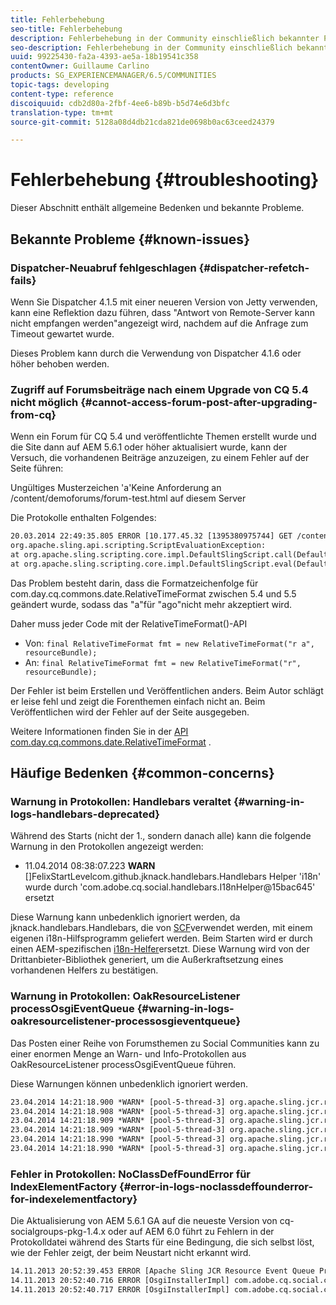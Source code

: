 ```yaml
---
title: Fehlerbehebung
seo-title: Fehlerbehebung
description: Fehlerbehebung in der Community einschließlich bekannter Probleme
seo-description: Fehlerbehebung in der Community einschließlich bekannter Probleme
uuid: 99225430-fa2a-4393-ae5a-18b19541c358
contentOwner: Guillaume Carlino
products: SG_EXPERIENCEMANAGER/6.5/COMMUNITIES
topic-tags: developing
content-type: reference
discoiquuid: cdb2d80a-2fbf-4ee6-b89b-b5d74e6d3bfc
translation-type: tm+mt
source-git-commit: 5128a08d4db21cda821de0698b0ac63ceed24379

---
```



# Fehlerbehebung {#troubleshooting}

Dieser Abschnitt enthält allgemeine Bedenken und bekannte Probleme.

## Bekannte Probleme {#known-issues}

### Dispatcher-Neuabruf fehlgeschlagen {#dispatcher-refetch-fails}

Wenn Sie Dispatcher 4.1.5 mit einer neueren Version von Jetty verwenden, kann eine Reflektion dazu führen, dass &quot;Antwort von Remote-Server kann nicht empfangen werden&quot;angezeigt wird, nachdem auf die Anfrage zum Timeout gewartet wurde.

Dieses Problem kann durch die Verwendung von Dispatcher 4.1.6 oder höher behoben werden.

### Zugriff auf Forumsbeiträge nach einem Upgrade von CQ 5.4 nicht möglich {#cannot-access-forum-post-after-upgrading-from-cq}

Wenn ein Forum für CQ 5.4 und veröffentlichte Themen erstellt wurde und die Site dann auf AEM 5.6.1 oder höher aktualisiert wurde, kann der Versuch, die vorhandenen Beiträge anzuzeigen, zu einem Fehler auf der Seite führen:

Ungültiges Musterzeichen &#39;a&#39;Keine Anforderung an /content/demoforums/forum-test.html auf diesem Server

Die Protokolle enthalten Folgendes:

```xml
20.03.2014 22:49:35.805 ERROR [10.177.45.32 [1395380975744] GET /content/demoforums/forum-test.html HTTP/1.1] com.day.cq.wcm.tags.IncludeTag Error while executing script content.jsp
org.apache.sling.api.scripting.ScriptEvaluationException:
at org.apache.sling.scripting.core.impl.DefaultSlingScript.call(DefaultSlingScript.java:388)
at org.apache.sling.scripting.core.impl.DefaultSlingScript.eval(DefaultSlingScript.java:171)
```

Das Problem besteht darin, dass die Formatzeichenfolge für com.day.cq.commons.date.RelativeTimeFormat zwischen 5.4 und 5.5 geändert wurde, sodass das &quot;a&quot;für &quot;ago&quot;nicht mehr akzeptiert wird.

Daher muss jeder Code mit der RelativeTimeFormat()-API

* Von: `final RelativeTimeFormat fmt = new RelativeTimeFormat("r a", resourceBundle);`
* An: `final RelativeTimeFormat fmt = new RelativeTimeFormat("r", resourceBundle);`

Der Fehler ist beim Erstellen und Veröffentlichen anders. Beim Autor schlägt er leise fehl und zeigt die Forenthemen einfach nicht an. Beim Veröffentlichen wird der Fehler auf der Seite ausgegeben.

Weitere Informationen finden Sie in der [API com.day.cq.commons.date.RelativeTimeFormat](https://helpx.adobe.com/experience-manager/6-5/sites/developing/using/reference-materials/javadoc/com/day/cq/commons/date/RelativeTimeFormat.html) .

## Häufige Bedenken {#common-concerns}

### Warnung in Protokollen: Handlebars veraltet {#warning-in-logs-handlebars-deprecated}

Während des Starts (nicht der 1., sondern danach alle) kann die folgende Warnung in den Protokollen angezeigt werden:

* 11.04.2014 08:38:07.223 **WARN** []FelixStartLevelcom.github.jknack.handlebars.Handlebars Helper &#39;i18n&#39; wurde durch &#39;com.adobe.cq.social.handlebars.I18nHelper@15bac645&#39; ersetzt

Diese Warnung kann unbedenklich ignoriert werden, da jknack.handlebars.Handlebars, die von [SCF](scf.md#handlebarsjavascripttemplatinglanguage)verwendet werden, mit einem eigenen i18n-Hilfsprogramm geliefert werden. Beim Starten wird er durch einen AEM-spezifischen [i18n-Helfer](handlebars-helpers.md#i-n)ersetzt. Diese Warnung wird von der Drittanbieter-Bibliothek generiert, um die Außerkraftsetzung eines vorhandenen Helfers zu bestätigen.

### Warnung in Protokollen: OakResourceListener processOsgiEventQueue {#warning-in-logs-oakresourcelistener-processosgieventqueue}

Das Posten einer Reihe von Forumsthemen zu Social Communities kann zu einer enormen Menge an Warn- und Info-Protokollen aus OakResourceListener processOsgiEventQueue führen.

Diese Warnungen können unbedenklich ignoriert werden.

```xml
23.04.2014 14:21:18.900 *WARN* [pool-5-thread-3] org.apache.sling.jcr.resource.internal.OakResourceListener processOsgiEventQueue: Resource at /var/search-collections/ugc-sc/_m.frq/jcr:content not found, which is not expected for an added or modified node
23.04.2014 14:21:18.908 *WARN* [pool-5-thread-3] org.apache.sling.jcr.resource.internal.OakResourceListener processOsgiEventQueue: Resource at /var/search-collections/ugc-sc/_m.prx/jcr:content not found, which is not expected for an added or modified node
23.04.2014 14:21:18.909 *WARN* [pool-5-thread-3] org.apache.sling.jcr.resource.internal.OakResourceListener processOsgiEventQueue: Resource at /var/replication/data/1f799fb4-0aeb-4660-aadb-705657f16048/67/67699ab5-9d57-4c79-a755-2727ba9e6452/jcr:content not found, which is not expected for an added or modified node
23.04.2014 14:21:18.909 *WARN* [pool-5-thread-3] org.apache.sling.jcr.resource.internal.OakResourceListener processOsgiEventQueue: Resource at /var/replication/data/1f799fb4-0aeb-4660-aadb-705657f16048/67/67699ab5-9d57-4c79-a755-2727ba9e6452/jcr:content not found, which is not expected for an added or modified node
23.04.2014 14:21:18.990 *WARN* [pool-5-thread-3] org.apache.sling.jcr.resource.internal.OakResourceListener processOsgiEventQueue: Resource at /var/replication/data/1f799fb4-0aeb-4660-aadb-705657f16048/b9/b91f1690-87e8-41d8-a78e-cd2259f837c8/jcr:content not found, which is not expected for an added or modified node
23.04.2014 14:21:18.990 *WARN* [pool-5-thread-3] org.apache.sling.jcr.resource.internal.OakResourceListener processOsgiEventQueue: Resource at /var/replication/data/1f799fb4-0aeb-4660-aadb-705657f16048/b9/b91f1690-87e8-41d8-a78e-cd2259f837c8/jcr:content not found, which is not expected for an added or modified node
```

### Fehler in Protokollen: NoClassDefFoundError für IndexElementFactory {#error-in-logs-noclassdeffounderror-for-indexelementfactory}

Die Aktualisierung von AEM 5.6.1 GA auf die neueste Version von cq-socialgroups-pkg-1.4.x oder auf AEM 6.0 führt zu Fehlern in der Protokolldatei während des Starts für eine Bedingung, die sich selbst löst, wie der Fehler zeigt, der beim Neustart nicht erkannt wird.

```xml
14.11.2013 20:52:39.453 ERROR [Apache Sling JCR Resource Event Queue Processor for path '/'] com.adobe.cq.social.storage.index.impl.IndexService Error occurred while processing event java.util.ConcurrentModificationException
14.11.2013 20:52:40.716 ERROR [OsgiInstallerImpl] com.adobe.cq.social.cq-social-commons [CommentListProvider] Error during instantiation of the implementation object (java.lang.NoClassDefFoundError: com/adobe/cq/social/storage/index/IndexElementFactory) java.lang.NoClassDefFoundError: com/adobe/cq/social/storage/index/IndexElementFactory
14.11.2013 20:52:40.717 ERROR [OsgiInstallerImpl] com.adobe.cq.social.cq-social-commons [CommentListProvider] Failed creating the component instance; see log for reason
```
